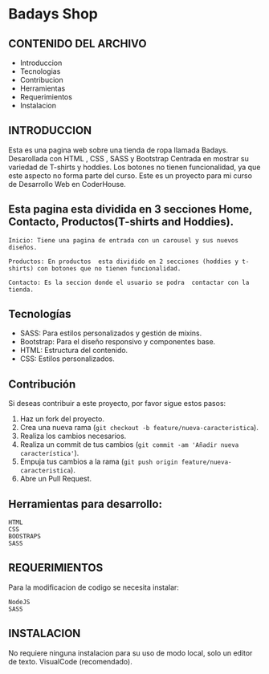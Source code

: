 # Badays Shop

## CONTENIDO DEL ARCHIVO
   
* Introduccion
* Tecnologias
* Contribucion
* Herramientas
* Requerimientos
* Instalacion


## INTRODUCCION 

Esta es una pagina web sobre una tienda de ropa llamada Badays.
Desarollada con HTML , CSS , SASS y Bootstrap
Centrada en mostrar su variedad de T-shirts y hoddies.
Los botones no tienen funcionalidad, ya que este aspecto no forma parte del curso.
Este es un proyecto para mi curso de Desarrollo Web en CoderHouse.

## Esta pagina esta dividida en 3 secciones Home, Contacto, Productos(T-shirts and Hoddies).

	Inicio: Tiene una pagina de entrada con un carousel y sus nuevos diseños. 

	Productos: En productos  esta dividido en 2 secciones (hoddies y t-shirts) con botones que no tienen funcionalidad.

	Contacto: Es la seccion donde el usuario se podra  contactar con la tienda.

## Tecnologías

- SASS: Para estilos personalizados y gestión de mixins.
- Bootstrap: Para el diseño responsivo y componentes base.
- HTML: Estructura del contenido.
- CSS: Estilos personalizados.

## Contribución

Si deseas contribuir a este proyecto, por favor sigue estos pasos:

1. Haz un fork del proyecto.
2. Crea una nueva rama (`git checkout -b feature/nueva-caracteristica`).
3. Realiza los cambios necesarios.
4. Realiza un commit de tus cambios (`git commit -am 'Añadir nueva característica'`).
5. Empuja tus cambios a la rama (`git push origin feature/nueva-caracteristica`).
6. Abre un Pull Request.

## Herramientas para desarrollo:

	HTML
	CSS
	BOOSTRAPS
	SASS

## REQUERIMIENTOS
Para la modificacion de codigo se necesita instalar:
	
	NodeJS
	SASS

## INSTALACION

No requiere ninguna instalacion para su uso de modo local, solo un editor de texto.
VisualCode (recomendado).
